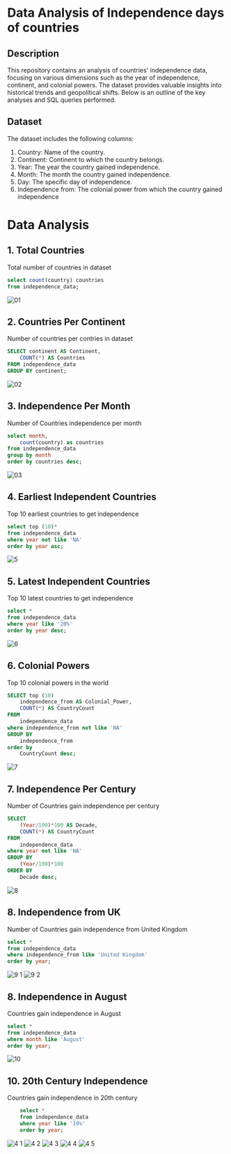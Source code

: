 # Data Analysis of Independence days of countries
## Description
This repository contains an analysis of countries' independence data, focusing on various dimensions such as the year of independence, continent, and colonial powers. The dataset provides valuable insights into historical trends and geopolitical shifts. Below is an outline of the key analyses and SQL queries performed.

## Dataset
The dataset includes the following columns:

1. Country: Name of the country.
2. Continent: Continent to which the country belongs.
3. Year: The year the country gained independence.
4. Month: The month the country gained independence.
5. Day: The specific day of independence.
6. Independence from: The colonial power from which the country gained independence

# Data Analysis

## 1. Total Countries
Total number of countries in dataset

```sql
select count(country) countries
from independence_data;
```

![01](https://github.com/MoaviaMahmood/Independence-days-of-countries/assets/168455506/c60c1ae1-b0e9-4fb4-a57a-1c0238ae1aed)

## 2. Countries Per Continent
Number of countries per contries in dataset 

```sql
SELECT continent AS Continent,
	COUNT(*) AS Countries
FROM independence_data
GROUP BY continent;
```

![02](https://github.com/MoaviaMahmood/Independence-days-of-countries/assets/168455506/b6040454-2fb8-491d-a75e-6e89167528e9)

## 3. Independence Per Month
Number of Countries independence per month 

```sql
select month,
	count(country) as countries
from independence_data
group by month
order by countries desc;
```

![03](https://github.com/MoaviaMahmood/Independence-days-of-countries/assets/168455506/4ad0b5e7-e436-4ce2-9809-66a2cabc900f)

## 4. Earliest Independent Countries
Top 10 earliest countries to get independence

```sql
select top (10)*
from independence_data
where year not like 'NA'
order by year asc;
```
![5](https://github.com/MoaviaMahmood/Independence-days-of-countries/assets/168455506/fd41ae02-18e3-41a6-ac46-f092b4e5aed3)

## 5. Latest Independent Countries
Top 10 latest countries to get independence

```sql
select *
from independence_data
where year like '20%'
order by year desc;
```
![6](https://github.com/MoaviaMahmood/Independence-days-of-countries/assets/168455506/7f929530-5aab-487a-9084-d50e4b98dedf)

## 6. Colonial Powers
Top 10 colonial powers in the world 

```sql
SELECT top (10)
    independence_from AS Colonial_Power, 
    COUNT(*) AS CountryCount
FROM 
    independence_data
where independence_from not like 'NA' 
GROUP BY 
    independence_from
order by
	CountryCount desc;
```
![7](https://github.com/MoaviaMahmood/Independence-days-of-countries/assets/168455506/7e78b3bc-acfb-42f2-89ed-b31728ab1f66)

## 7. Independence Per Century
Number of Countries gain independence per century  

```sql
SELECT 
    (Year/100)*100 AS Decade, 
    COUNT(*) AS CountryCount
FROM 
    independence_data
where year not like 'NA'
GROUP BY 
    (Year/100)*100
ORDER BY 
    Decade desc;
```
![8](https://github.com/MoaviaMahmood/Independence-days-of-countries/assets/168455506/78dd7a6a-e9c2-46da-bc61-99eaa9721f0c)

## 8. Independence from UK
Number of Countries gain independence from United Kingdom  

```sql
select *
from independence_data
where independence_from like 'United Kingdom'
order by year;
```
![9 1](https://github.com/MoaviaMahmood/Independence-days-of-countries/assets/168455506/7e1a5791-bd1c-4881-97c4-d4d22af43f1e)
![9 2](https://github.com/MoaviaMahmood/Independence-days-of-countries/assets/168455506/12e41b05-ef04-486f-afa8-2c15dee8914b)

## 8. Independence in August
Countries gain independence in August 

```sql
select *
from independence_data
where month like 'August'
order by year;
```
![10](https://github.com/MoaviaMahmood/Independence-days-of-countries/assets/168455506/2d3638d2-33c8-485b-966b-3e91b7cc0e3c)


## 10. 20th Century Independence
Countries gain independence in 20th century  

```sql
	select * 
	from independence_data
	where year like '19%'
	order by year;
```

![4 1](https://github.com/MoaviaMahmood/Independence-days-of-countries/assets/168455506/dadbd9ec-79c1-42eb-a618-e11cbf7f5ab8)
![4 2](https://github.com/MoaviaMahmood/Independence-days-of-countries/assets/168455506/8657a646-6617-4c49-ad4b-ab45c22ebdc2)
![4 3](https://github.com/MoaviaMahmood/Independence-days-of-countries/assets/168455506/8ac42d41-7b55-4d9b-b218-d7e95809a40a)
![4 4](https://github.com/MoaviaMahmood/Independence-days-of-countries/assets/168455506/c2d65cc8-3e72-47f8-b61f-7732e15fb9cd)
![4 5](https://github.com/MoaviaMahmood/Independence-days-of-countries/assets/168455506/9efd8bbc-67be-4d30-bcd3-d98c54a6d500)





